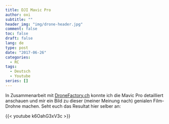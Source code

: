 ```yaml
---
title: DJI Mavic Pro
author: oxi
subtitle: ""
header_img: "img/drone-header.jpg"
comment: false
toc: false
draft: false
lang: de
type: post
date: "2017-06-26"
categories:
  - RC
tags:
  - Deutsch
  - Youtube
series: []
---
```

In Zusammenarbeit mit [DroneFactory.ch](http://www.dronefactory.ch/) konnte ich die Mavic Pro detailliert anschauen und mir ein Bild zu dieser (meiner Meinung nach) genialen Film-Drohne machen. Seht euch das Resultat hier selber an:

{{< youtube k6OahG3xV3c >}}
